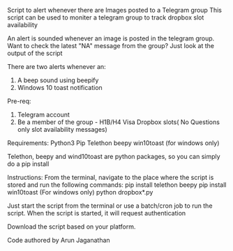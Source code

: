 Script to alert whenever there are Images posted to a Telegram group
This script can be used to moniter a telegram group to track dropbox slot availability

An alert is sounded whenever an image is posted in the telegram group.   
Want to check the latest "NA" message from the group? Just look at the output of the script

There are two alerts whenever an:
1. A beep sound using beepify
2. Windows 10 toast notification

Pre-req:
1. Telegram account
2. Be a member of the group - H1B/H4 Visa Dropbox slots( No Questions only slot availability messages)

Requirements:
Python3
Pip
Telethon
beepy
win10toast (for windows only)

Telethon, beepy and wind10toast are python packages, so you can simply do a pip install

Instructions:
From the terminal, navigate to the place where the script is stored and run the following commands:
pip install telethon beepy
pip install win10toast (For windows only)
python dropbox*.py

Just start the script from the terminal or use a batch/cron job to run the script. When the script is started, it will request authentication

Download the script based on your platform.

Code authored by Arun Jaganathan 
